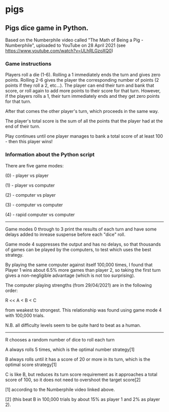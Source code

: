 # pigs
## Pigs dice game in Python.

Based on the Numberphile video called "The Math of Being a Pig - Numberphile",
uploaded to YouTube on 28 April 2021 (see https://www.youtube.com/watch?v=ULhRLGzoXQ0)

### Game instructions
Players roll a die (1-6). 
Rolling a 1 immediately ends the turn and gives zero points.
Rolling 2-6 gives the player the corresponding number of points (2 points if they roll a 2, etc...).
The player can end their turn and bank that score, or roll again to add more points to their score for that turn.
However, if the players rolls a 1, their turn immediately ends and they get zero points for that turn.

After that comes the other player's turn, which proceeds in the same way.

The player's total score is the sum of all the points that the player had at the end of their turn.

Play continues until one player manages to bank a total score of at least 100 - then this player wins!

### Information about the Python script

There are five game modes:

(0) - player vs player

(1) - player vs computer

(2) - computer vs player

(3) - computer vs computer

(4) - rapid computer vs computer

------------

Game modes 0 through to 3 print the results of each turn and have some delays added to inrease suspense before each "dice" roll.

Game mode 4 suppresses the output and has no delays, so that thousands of games can be played by the computers, to test which uses the best strategy.

By playing the same computer against itself 100,000 times, I found that Player 1 wins about 6.5% more games than player 2,
so taking the first turn gives a non-negligible advantage (which is not too surprising).

The computer playing strengths (from 29/04/2021) are in the following order:

R << A < B < C

from weakest to strongest. This relationship was found using game mode 4 with 100,000 trials.

N.B. all difficulty levels seem to be quite hard to beat as a human.

-------------

R chooses a random number of dice to roll each turn

A always rolls 5 times, which is the optimal number strategy[1]

B always rolls until it has a score of 20 or more in its turn, which is the optimal score strategy[1]

C is like B, but reduces its turn score requirement as it approaches a total score of 100, so it does not need to overshoot the target score[2]


[1] according to the Numberphile video linked above.

[2] (this beat B in 100,000 trials by about 15% as player 1 and 2% as player 2).
